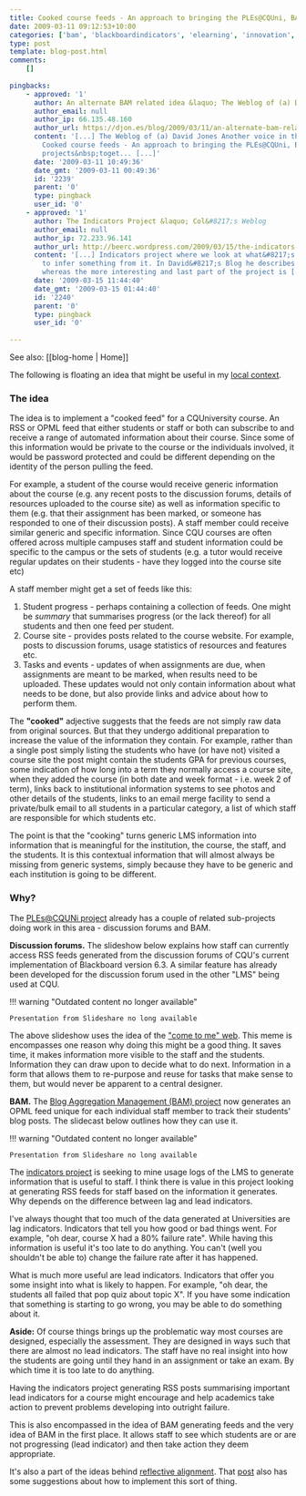```yaml
---
title: Cooked course feeds - An approach to bringing the PLEs@CQUni, BAM and Indicators projects together?
date: 2009-03-11 09:12:53+10:00
categories: ['bam', 'blackboardindicators', 'elearning', 'innovation', 'plescquni']
type: post
template: blog-post.html
comments:
    []
    
pingbacks:
    - approved: '1'
      author: An alternate BAM related idea &laquo; The Weblog of (a) David Jones
      author_email: null
      author_ip: 66.135.48.160
      author_url: https://djon.es/blog/2009/03/11/an-alternate-bam-related-idea/
      content: '[...] The Weblog of (a) David Jones Another voice in the blogosphere    &laquo;
        Cooked course feeds - An approach to bringing the PLEs@CQUni, BAM and Indicators
        projects&nbsp;toget... [...]'
      date: '2009-03-11 10:49:36'
      date_gmt: '2009-03-11 00:49:36'
      id: '2239'
      parent: '0'
      type: pingback
      user_id: '0'
    - approved: '1'
      author: The Indicators Project &laquo; Col&#8217;s Weblog
      author_email: null
      author_ip: 72.233.96.141
      author_url: http://beerc.wordpress.com/2009/03/15/the-indicators-project/
      content: '[...] Indicators project where we look at what&#8217;s happened and try
        to infer something from it. In David&#8217;s Blog he describes these as lag indicators
        whereas the more interesting and last part of the project is [...]'
      date: '2009-03-15 11:44:40'
      date_gmt: '2009-03-15 01:44:40'
      id: '2240'
      parent: '0'
      type: pingback
      user_id: '0'
    
---
```


See also: [[blog-home | Home]]

The following is floating an idea that might be useful in my [local context](http://www.cqu.edu.au/).

### The idea

The idea is to implement a "cooked feed" for a CQUniversity course. An RSS or OPML feed that either students or staff or both can subscribe to and receive a range of automated information about their course. Since some of this information would be private to the course or the individuals involved, it would be password protected and could be different depending on the identity of the person pulling the feed.

For example, a student of the course would receive generic information about the course (e.g. any recent posts to the discussion forums, details of resources uploaded to the course site) as well as information specific to them (e.g. that their assignment has been marked, or someone has responded to one of their discussion posts). A staff member could receive similar generic and specific information. Since CQU courses are often offered across multiple campuses staff and student information could be specific to the campus or the sets of students (e.g. a tutor would receive regular updates on their students - have they logged into the course site etc)

A staff member might get a set of feeds like this:

1. Student progress - perhaps containing a collection of feeds. One might be _summary_ that summarises progress (or the lack thereof) for all students and then one feed per student.
2. Course site - provides posts related to the course website. For example, posts to discussion forums, usage statistics of resources and features etc.
3. Tasks and events - updates of when assignments are due, when assignments are meant to be marked, when results need to be uploaded. These updates would not only contain information about what needs to be done, but also provide links and advice about how to perform them.

The **"cooked"** adjective suggests that the feeds are not simply raw data from original sources. But that they undergo additional preparation to increase the value of the information they contain. For example, rather than a single post simply listing the students who have (or have not) visited a course site the post might contain the students GPA for previous courses, some indication of how long into a term they normally access a course site, when they added the course (in both date and week format - i.e. week 2 of term), links back to institutional information systems to see photos and other details of the students, links to an email merge facility to send a private/bulk email to all students in a particular category, a list of which staff are responsible for which students etc.

The point is that the "cooking" turns generic LMS information into information that is meaningful for the institution, the course, the staff, and the students. It is this contextual information that will almost always be missing from generic systems, simply because they have to be generic and each institution is going to be different.

### Why?

The [PLEs@CQUNi project](http://cddu.cqu.edu.au/index.php/PLEs%40CQUni) already has a couple of related sub-projects doing work in this area - discussion forums and BAM.

**Discussion forums.** The slideshow below explains how staff can currently access RSS feeds generated from the discussion forums of CQU's current implementation of Blackboard version 6.3. A similar feature has already been developed for the discussion forum used in the other "LMS" being used at CQU.


!!! warning "Outdated content no longer available"

    Presentation from Slideshare no long available


The above slideshow uses the idea of the ["come to me" web](http://personalinfocloud.com/2006/01/the_come_to_me_.html). This meme is encompasses one reason why doing this might be a good thing. It saves time, it makes information more visible to the staff and the students. Information they can draw upon to decide what to do next. Information in a form that allows them to re-purpose and reuse for tasks that make sense to them, but would never be apparent to a central designer.

**BAM.** The [Blog Aggregation Management (BAM) project](/blog2/research/bam-blog-aggregation-management/) now generates an OPML feed unique for each individual staff member to track their students' blog posts. The slidecast below outlines how they can use it.


!!! warning "Outdated content no longer available"

    Presentation from Slideshare no long available


The [indicators project](http://beerc.wordpress.com/2008/12/21/more-on-the-indicators/) is seeking to mine usage logs of the LMS to generate information that is useful to staff. I think there is value in this project looking at generating RSS feeds for staff based on the information it generates. Why depends on the difference between lag and lead indicators.

I've always thought that too much of the data generated at Universities are lag indicators. Indicators that tell you how good or bad things went. For example, "oh dear, course X had a 80% failure rate". While having this information is useful it's too late to do anything. You can't (well you shouldn't be able to) change the failure rate after it has happened.

What is much more useful are lead indicators. Indicators that offer you some insight into what is likely to happen. For example, "oh dear, the students all failed that pop quiz about topic X". If you have some indication that something is starting to go wrong, you may be able to do something about it.

**Aside:** Of course things brings up the problematic way most courses are designed, especially the assessment. They are designed in ways such that there are almost no lead indicators. The staff have no real insight into how the students are going until they hand in an assignment or take an exam. By which time it is too late to do anything.

Having the indicators project generating RSS posts summarising important lead indicators for a course might encourage and help academics take action to prevent problems developing into outright failure.

This is also encompassed in the idea of BAM generating feeds and the very idea of BAM in the first place. It allows staff to see which students are or are not progressing (lead indicator) and then take action they deem appropriate.

It's also a part of the ideas behind [reflective alignment](/blog2/2009/03/09/how-to-improve-lt-and-e-learning-at-universities/). That [post](/blog2/2009/03/09/how-to-improve-lt-and-e-learning-at-universities/) also has some suggestions about how to implement this sort of thing.